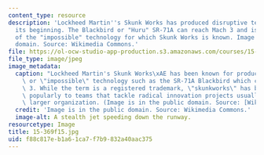 ```yaml
---
content_type: resource
description: 'Lockheed Martin''s Skunk Works has produced disruptive technology since
  its beginning. The Blackbird or "Huru" SR-71A can reach Mach 3 and is an example
  of the "impossible" technology for which Skunk Works is known. Image is in the public
  domain. Source: Wikimedia Commons.'
file: https://ol-ocw-studio-app-production.s3.amazonaws.com/courses/15-369-seminar-in-corporate-entrepreneurship-fall-2015/f88c817eb1a61ca7f7b9832a40aac375_15-369f15.jpg
file_type: image/jpeg
image_metadata:
  caption: "Lockheed Martin's Skunk Works\xAE has been known for producing disruptive\
    \ or \"impossible\" technology such as the SR-71A Blackbird which can reach Mach\
    \ 3. While the term is a registered trademark, \"skunkworks\" has been applied\
    \ popularly to teams that tackle radical innovation projects usually within a\
    \ larger organization. (Image is in the public domain. Source: [Wikimedia Commons](https://commons.wikimedia.org/wiki/File:SR-71A_head-on_NASA_Dryden_1995.jpg).)"
  credit: 'Image is in the public domain. Source: Wikimedia Commons.'
  image-alt: A stealth jet speeding down the runway.
resourcetype: Image
title: 15-369f15.jpg
uid: f88c817e-b1a6-1ca7-f7b9-832a40aac375
---
```

